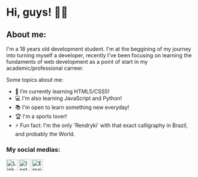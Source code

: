 # **Hi, guys!** 👋🏽

## About me: 
I'm a 18 years old development student. I'm at the beggining of my journey into turning myself a developer, recently I've been focusing on learning the fundaments of web development as a point of start in my academic/professional carreer. 

Some topics about me:
- 🌱 I’m currently learning HTML5/CSS5!
- 💻 I'm also learning JavaScript and Python!
- 📚 I'm open to learn something new everyday!
- 🏆 I'm a sports lover!
- ⚡ Fun fact: I'm the only 'Rendryki' with that exact calligraphy in Brazil, and probably the World.

### My social medias:
<a href="https://www.linkedin.com/in/rendryki-melo/" target="_blank"><img src="[https://github.com/Rendryki/Rendryki/blob/main/pics/linkedin%20logo.png](https://github.com/Rendryki/Rendryki/blob/main/pics/linkedinlogo.png)" alt="LinkedIn" width="30"></a>
<a href="https://www.instagram.com/rendryki_/" target="_blank"><img src="[[https://github.com/Rendryki/Rendryki/blob/main/pics/linkedin%20logo.png](https://github.com/Rendryki/Rendryki/blob/main/pics/instagram%20logo.png)](https://github.com/Rendryki/Rendryki/blob/main/pics/insta%20logo.png)" alt="Instagram" width="30"></a>
<a href="rendrykifelipesilva@gmail.com" target="_blank"><img src="[https://github.com/Rendryki/Rendryki/blob/main/pics/email%20logo.png](https://github.com/Rendryki/Rendryki/blob/main/pics/email%20logo.png)" alt="Email" width="30"></a>

<!--
**Rendryki/Rendryki** is a ✨ _special_ ✨ repository because its `README.md` (this file) appears on your GitHub profile.

Here are some ideas to get you started:

- 🔭 I’m currently working on ...
- 🌱 I’m currently learning ...
- 👯 I’m looking to collaborate on ...
- 🤔 I’m looking for help with ...
- 💬 Ask me about ...
- 📫 How to reach me: ...
- 😄 Pronouns: ...
- ⚡ Fun fact: ...
-->
